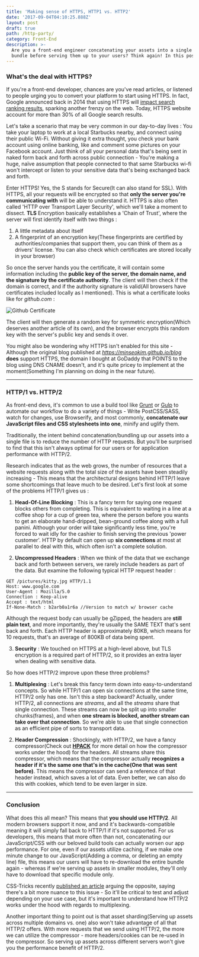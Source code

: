 ```yaml
---
title: 'Making sense of HTTPS, HTTP1 vs. HTTP2'
date: '2017-09-04T04:10:25.888Z'
layout: post
draft: true
path: /http-party/
category: Front-End
description: >-
  Are you a front-end engineer concatenating your assets into a single
  bundle before serving them up to your users? Think again! In this post, we'll try to make sense of HTTPS, and the advantages of using HTTP2 vs. HTTP1.
---
```

### What's the deal with HTTPS?
If you're a front-end developer, chances are you've read articles, or listened to people urging you to convert your platform to start using HTTPS. In fact, Google announced back in 2014 that using HTTPS will [impact search ranking results](https://webmasters.googleblog.com/2014/08/https-as-ranking-signal.html), sparking another frenzy on the web. Today, HTTPS website account for more than 30% of all Google search results.

Let's take a scenario that may be very common in our day-to-day lives : You take your laptop to work at a local Starbucks nearby, and connect using their public Wi-Fi. Without giving it extra thought, you check your bank account using online banking, like and comment some pictures on your Facebook account. Just think of all your personal data that's being sent in naked form back and forth across public connection - You're making a huge, naïve assumption that people connected to that same Starbucks wi-fi won't intercept or listen to your sensitive data that's being exchanged back and forth.

Enter HTTPS! Yes, the S stands for Secure(It can also stand for SSL). With HTTPS, all your requests will be encrypted so that **only the server you're communicating with** will be able to understand it. HTTPS is also often called 'HTTP over Transport Layer Security', which we'll take a moment to dissect. **TLS** Encryption basically establishes a 'Chain of Trust', where the server will first identify itself with two things :

1. A little metadata about itself
2. A fingerprint of an encryption key(These fingerprints are certified by authorities/companies that support them, you can think of them as a drivers' license. You can also check which certificates are stored locally in your browser)

So once the server hands you the certificate, it will contain some information including the **public key of the server, the domain name, and the signature by the certificate authority**. The client will then check if the domain is correct, and if the authority signature is valid(All browsers have certificates included locally as I mentioned). This is what a  certificate looks like for _github.com_ :

![Github Certificate](http://i.imgur.com/dTuXfRO.png)

The client will then generate a random key for symmetric encryption(Which deserves another article of its own), and the browser encrypts this random key with the server's public key and sends it over.

You might also be wondering why HTTPS isn't enabled for this site - Although the original blog published at _https://minseokim.github.io/blog_ **does** support HTTPS, the domain I bought at GoDaddy that POINTS to the blog using DNS CNAME doesn't, and it's quite pricey to implement at the moment(Something I'm planning on doing in the near future).

---
### HTTP/1 vs. HTTP/2

As front-end devs, it's common to use a build tool like [Grunt](https://gruntjs.com) or [Gulp](https://gulpjs.com) to automate our workflow to do a variety of things - Write PostCSS/SASS, watch for changes, use Browserify, and most commonly, **concatenate our JavaScript files and CSS stylesheets into one**, minify and uglify them.

Traditionally, the intent behind concatenation/bundling up our assets into a single file is to reduce the number of HTTP requests. But you'll be surprised to find that this isn't always optimal for our users or for application performance with HTTP/2.

Research indicates that as the web grows, the number of resources that a website requests along with the total size of the assets have been steadily increasing - This means that the architectural designs behind HTTP/1 leave some shortcomings that leave much to be desired. Let's first look at some of the problems HTTP/1 gives us :

1. **Head-Of-Line Blocking** : This is a fancy term for saying one request blocks others from completing. This is equivalent to waiting in a line at a coffee shop for a cup of green tea, where the person before you wants to get an elaborate hand-dripped, bean-ground coffee along with a full panini. Although your order will take significantly less time, you're forced to wait idly for the cashier to finish serving the previous 'power customer'. HTTP by default can open up **six connections** at most at parallel to deal with this, which often isn't a complete solution.

2. **Uncompressed Headers** : When we think of the data that we exchange back and forth between servers, we rarely include headers as part of the data. But examine the following typical HTTP request header :
```
GET /pictures/kitty.jpg HTTP/1.1
Host: www.google.com
User-Agent : Mozilla/5.0
Connection : Keep-alive
Accept : text/html
If-None-Match : b2arb0a1r6a //Version to match w/ browser cache
```
Although the request body can usually be gZipped, the headers are **still plain text**, and more importantly, they're usually the SAME TEXT that's sent back and forth. Each HTTP header is approximately 80KB, which means for 10 requests, that's an average of 800KB of data being spent.

3. **Security** : We touched on HTTPS at a high-level above, but TLS encryption is a required part of HTTP/2, so it provides an extra layer when dealing with sensitive data.

So how does HTTP/2 improve upon these three problems?

1. **Multiplexing** : Let's break this fancy term down into easy-to-understand concepts. So while HTTP/1 can open six connections at the same time, HTTP/2 only has one. Isn't this a step backward? Actually, under HTTP/2, all connections are _streams_, and all the _streams_ share that single connection. These streams can now be split up into smaller chunks(frames), and when **one stream is blocked, another stream can take over that connection**. So we're able to use that single connection as an efficient pipe of sorts to transport data.

2. **Header Compression** : Shockingly, with HTTP/2, we have a fancy compressor(Check out **[HPACK](https://http2.github.io/http2-spec/compression.html)** for more detail on how the compressor works under the hood) for the headers. All streams share this compressor, which means that the compressor actually **recognizes a header if it's the same one that's in the cache(One that was sent before)**. This means the compressor can send a reference of that header instead, which saves a lot of data. Even better, we can also do this with cookies, which tend to be even larger in size.

---

### Conclusion
What does this all mean? This means that **you should use HTTP/2**. All modern browsers support it now, and and it's backwards-compatible meaning it will simply fall back to HTTP/1 if it's not supported. For us developers, this means that more often than not, concatenating our JavaScript/CSS with our beloved build tools can actually worsen our app performance. For one, even if our assets utilize caching, if we make one minute change to our JavaScript(Adding a comma, or deleting an empty line) file, this means our users will have to re-download the entire bundle again - whereas if we're serving up assets in smaller modules, they'll only have to download that specific module only.

CSS-Tricks recently [published an article](https://css-tricks.com/musings-on-http2-and-bundling/) arguing the opposite, saying there's a bit more nuance to this issue - So it'll be critical to test and adjust depending on your use case, but it's important to understand how HTTP/2 works under the hood with regards to multiplexing.

Another important thing to point out is that asset sharding(Serving up assets across multiple domains vs. one) also won't take advantage of all that HTTP/2 offers. With more requests that we send using HTTP/2, the more we can utilize the compressor - more headers/cookies can be re-used in the compressor. So serving up assets across different servers won't give you the performance benefit of HTTP/2.
